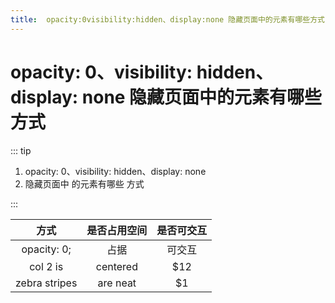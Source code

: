 ```yaml
---
title:  opacity:0visibility:hidden、display:none 隐藏页面中的元素有哪些方式
---
```


# opacity: 0、visibility: hidden、display: none 隐藏页面中的元素有哪些方式
::: tip

1. opacity: 0、visibility: hidden、display: none
2. 隐藏页面中 的元素有哪些 方式

:::


| 方式        | 是否占用空间          | 是否可交互  |
| :-------------: |:-------------:| :-----:|
| opacity: 0;      | 占据 | 可交互 |
| col 2 is      | centered      |   $12 |
| zebra stripes | are neat      |    $1 |